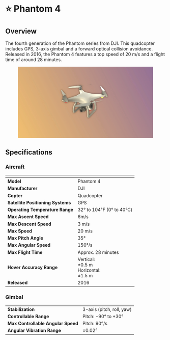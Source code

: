 # ⭐ Phantom 4

## Overview

The fourth generation of the Phantom series from DJI.  This quadcopter includes GPS, 3-axis gimbal and a forward optical collision avoidance.  Released in 2016, the Phantom 4 features a top speed of 20 m/s and a flight time of around 28 minutes.

<figure><img src="../../.gitbook/assets/image (1).png" alt=""><figcaption></figcaption></figure>

## Specifications

### Aircraft

<table data-full-width="false"><thead><tr><th></th><th></th></tr></thead><tbody><tr><td><strong>Model</strong></td><td>Phantom 4</td></tr><tr><td><strong>Manufacturer</strong></td><td>DJI</td></tr><tr><td><strong>Copter</strong></td><td>Quadcopter</td></tr><tr><td><strong>Satellite Positioning Systems</strong></td><td>GPS</td></tr><tr><td><strong>Operating Temperature Range</strong></td><td>32° to 104℉ (0° to 40℃)</td></tr><tr><td><strong>Max Ascent Speed</strong></td><td>6m/s</td></tr><tr><td><strong>Max Descent Speed</strong></td><td>3 m/s</td></tr><tr><td><strong>Max Speed</strong></td><td>20 m/s</td></tr><tr><td><strong>Max Pitch Angle</strong></td><td>35°</td></tr><tr><td><strong>Max Angular Speed</strong></td><td>150°/s</td></tr><tr><td><strong>Max Flight Time</strong></td><td>Approx. 28 minutes</td></tr><tr><td><strong>Hover Accuracy Range</strong></td><td>Vertical:<br>±0.5 m<br>Horizontal:<br>±1.5 m</td></tr><tr><td><strong>Released</strong></td><td>2016</td></tr></tbody></table>

### Gimbal

|                                    |                           |
| ---------------------------------- | ------------------------- |
| **Stabilization**                  | 3-axis (pitch, roll, yaw) |
| **Controllable Range**             | Pitch: -90° to +30°       |
| **Max Controllable Angular Speed** | Pitch: 90°/s              |
| **Angular Vibration Range**        | ±0.02°                    |

